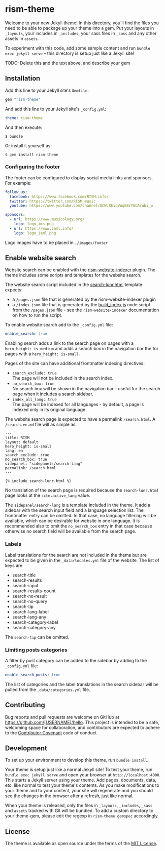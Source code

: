 # rism-theme

Welcome to your new Jekyll theme! In this directory, you'll find the files you need to be able to package up your theme into a gem. Put your layouts in `_layouts`, your includes in `_includes`, your sass files in `_sass` and any other assets in `assets`.

To experiment with this code, add some sample content and run `bundle exec jekyll serve` – this directory is setup just like a Jekyll site!

TODO: Delete this and the text above, and describe your gem


## Installation

Add this line to your Jekyll site's `Gemfile`:

```ruby
gem "rism-theme"
```

And add this line to your Jekyll site's `_config.yml`:

```yaml
theme: rism-theme
```

And then execute:

    $ bundle

Or install it yourself as:

    $ gem install rism-theme

### Configuring the footer

The footer can be configured to display social media links and sponsors. For example:

```yaml
follow_us:
  facebook: https://www.facebook.com/RISM.info/
  twitter: https://twitter.com/RISM_music
  youtube: https://www.youtube.com/channel/UCWLRkiqVuq8BrYbCArubi_w
```

```yaml
sponsors:
  - url: https://www.musicology.org/
    logo: logo_ims.png
  - url: https://www.iaml.info/
    logo: logo_iaml.png
```

Logo images have to be placed in `./images/footer`

## Enable website search

Website search can be enabled with the [rism-website-indexer](https://github.com/rism-digital/rism-website-indexer) plugin. The theme includes some scripts and templates for the website search.

The website search script included in the [search-lunr.html](_includes/search-lunr.html) template expects:
*  a `/pages.json` file that is generated by the rism-website-indexer plugin
*  a `/index.json` file that is generated by the [build_index.js](./assets/build_index.js) node script from the `/pages.json` file - see the `rism-website-indexer` documentation on how to run the script.

To enable website search add to the `_config.yml` file:
```yaml
enable_search: true
```

Enabling search adds a link to the search page on pages with a `hero_height: is-medium` and adds a search box in the navigation bar the for pages with a `hero_height: is-small`.

Pages of the site can have additional frontmatter indexing directives:
* `search_exclude: true`  
The page will not be included in the search index.
* `no_search_box: true`  
No search box will be shown in the navigation bar - useful for the search page when it includes a search sidebar.
* `index_all_lang: true`  
The page will be indexed for all languages - by default, a page is indexed only in its original language.

The website search page is expected to have a permalink `/search.html`. A `/search.en.md` file will as simple as:
```
---
title: RISM
layout: default
hero_height: is-small
lang: en
search_exclude: true
no_search_box: true
sidepanel: "sidepanels/search-lang"
permalink: /search.html
---

{% include search-lunr.html %}
```

No translation of the search page is required because the `search-lunr.html` page looks at the `site.active_lang` value.

The `sidepanel/search-lang` is a template included in the theme. It add a sidebar with the search input field and a language selection list. The frontmatter entry can be omitted. In that case, no language filtering will be available, which can be desirable for website in one language. It is recommended also to omit the `no_search_box` entry in that case because otherwise no search field will be available from the search page.

### Labels

Label translations for the search are not included in the theme but are expected to be given in the `_data/locales.yml` file of the website. The list of keys are:
* search-title
* search-results
* search-input
* search-results-count
* search-no-result
* search-no-query
* search-tip
* search-lang-label
* search-lang-any
* search-category-label
* search-category-any

The `search-tip` can be omitted.

### Limiting posts categories

A filter by post category can be added to the sidebar by adding to the `_config.yml` file:
```yaml
enable_search_posts: true
```

The list of categories and the label translations in the search sidebar will be pulled from the `_data/categories.yml` file.

## Contributing

Bug reports and pull requests are welcome on GitHub at https://github.com/[USERNAME]/hello. This project is intended to be a safe, welcoming space for collaboration, and contributors are expected to adhere to the [Contributor Covenant](http://contributor-covenant.org) code of conduct.

## Development

To set up your environment to develop this theme, run `bundle install`.

Your theme is setup just like a normal Jekyll site! To test your theme, run `bundle exec jekyll serve` and open your browser at `http://localhost:4000`. This starts a Jekyll server using your theme. Add pages, documents, data, etc. like normal to test your theme's contents. As you make modifications to your theme and to your content, your site will regenerate and you should see the changes in the browser after a refresh, just like normal.

When your theme is released, only the files in `_layouts`, `_includes`, `_sass` and `assets` tracked with Git will be bundled.
To add a custom directory to your theme-gem, please edit the regexp in `rism-theme.gemspec` accordingly.

## License

The theme is available as open source under the terms of the [MIT License](https://opensource.org/licenses/MIT).

